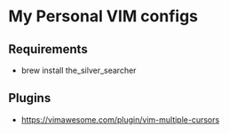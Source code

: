 # My Personal VIM configs

## Requirements
- brew install the_silver_searcher

## Plugins
- https://vimawesome.com/plugin/vim-multiple-cursors
